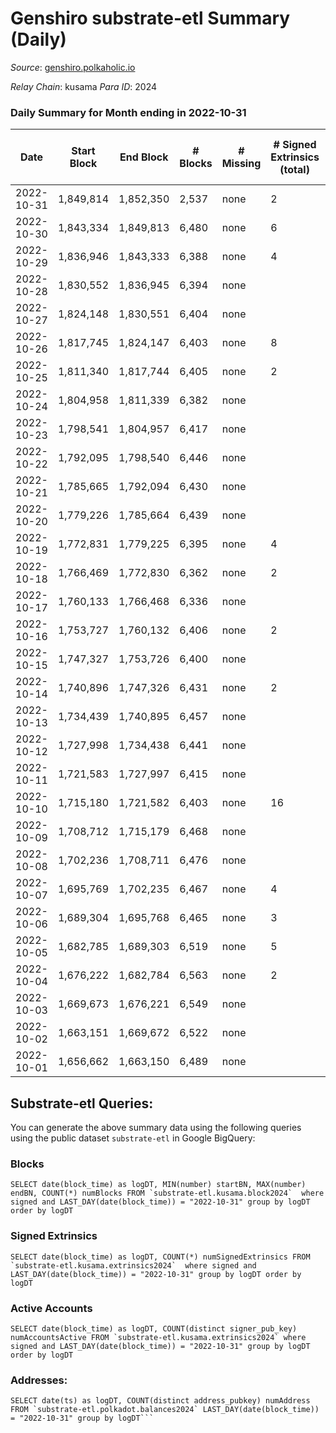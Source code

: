 # Genshiro substrate-etl Summary (Daily)

_Source_: [genshiro.polkaholic.io](https://genshiro.polkaholic.io)

*Relay Chain*: kusama
*Para ID*: 2024



### Daily Summary for Month ending in 2022-10-31


| Date | Start Block | End Block | # Blocks | # Missing | # Signed Extrinsics (total) | # Active Accounts | # Addresses with Balances | # Events | # Transfers | # XCM Transfers In | # XCM Transfers Out |
| ---- | ----------- | --------- | -------- | --------- | --------------------------- | ----------------- | ------------------------- | -------- | ----------- | ------------------ | ------------------- |
| 2022-10-31 | 1,849,814 | 1,852,350 | 2,537 | none | 2 | 2 | 25 | 5,087 |   |   |   |
| 2022-10-30 | 1,843,334 | 1,849,813 | 6,480 | none | 6 | 2 | 25 | 12,998 |   |   |   |
| 2022-10-29 | 1,836,946 | 1,843,333 | 6,388 | none | 4 | 2 | 25 | 12,805 |   |   |   |
| 2022-10-28 | 1,830,552 | 1,836,945 | 6,394 | none |  |  |  | 12,799 |   |   |   |
| 2022-10-27 | 1,824,148 | 1,830,551 | 6,404 | none |  |  |  | 12,818 |   |   |   |
| 2022-10-26 | 1,817,745 | 1,824,147 | 6,403 | none | 8 | 2 | 25 | 12,853 |   |   |   |
| 2022-10-25 | 1,811,340 | 1,817,744 | 6,405 | none | 2 | 2 | 25 | 12,836 |   | 1  |   |
| 2022-10-24 | 1,804,958 | 1,811,339 | 6,382 | none |  |  |  | 12,780 |   | 1  |   |
| 2022-10-23 | 1,798,541 | 1,804,957 | 6,417 | none |  |  |  | 12,851 |   | 1  |   |
| 2022-10-22 | 1,792,095 | 1,798,540 | 6,446 | none |  |  | 25 | 12,921 |   | 3  |   |
| 2022-10-21 | 1,785,665 | 1,792,094 | 6,430 | none |  |  |  | 12,876 |   | 1  |   |
| 2022-10-20 | 1,779,226 | 1,785,664 | 6,439 | none |  |  | 25 | 12,895 |   | 1  |   |
| 2022-10-19 | 1,772,831 | 1,779,225 | 6,395 | none | 4 | 2 |  | 12,831 |   | 2  |   |
| 2022-10-18 | 1,766,469 | 1,772,830 | 6,362 | none | 2 | 2 | 25 | 12,739 |   |   |   |
| 2022-10-17 | 1,760,133 | 1,766,468 | 6,336 | none |  |  | 25 | 12,683 |   |   |   |
| 2022-10-16 | 1,753,727 | 1,760,132 | 6,406 | none | 2 | 2 | 25 | 12,844 |   | 2  |   |
| 2022-10-15 | 1,747,327 | 1,753,726 | 6,400 | none |  |  | 25 | 12,810 |   |   |   |
| 2022-10-14 | 1,740,896 | 1,747,326 | 6,431 | none | 2 | 2 | 25 | 12,882 |   |   |   |
| 2022-10-13 | 1,734,439 | 1,740,895 | 6,457 | none |  |  | 25 | 12,925 |   |   |   |
| 2022-10-12 | 1,727,998 | 1,734,438 | 6,441 | none |  |  | 25 | 12,899 |   | 1  |   |
| 2022-10-11 | 1,721,583 | 1,727,997 | 6,415 | none |  |  | 25 | 12,858 |   | 3  |   |
| 2022-10-10 | 1,715,180 | 1,721,582 | 6,403 | none | 16 | 4 | 25 | 12,911 |   | 5  |   |
| 2022-10-09 | 1,708,712 | 1,715,179 | 6,468 | none |  |  | 25 | 12,947 |   |   |   |
| 2022-10-08 | 1,702,236 | 1,708,711 | 6,476 | none |  |  | 25 | 12,974 |   | 3  |   |
| 2022-10-07 | 1,695,769 | 1,702,235 | 6,467 | none | 4 | 2 | 25 | 12,971 |   | 2  |   |
| 2022-10-06 | 1,689,304 | 1,695,768 | 6,465 | none | 3 | 2 | 25 | 12,951 |   |   |   |
| 2022-10-05 | 1,682,785 | 1,689,303 | 6,519 | none | 5 | 4 | 24 | 13,066 |   |   |   |
| 2022-10-04 | 1,676,222 | 1,682,784 | 6,563 | none | 2 | 2 | 24 | 13,145 |   |   |   |
| 2022-10-03 | 1,669,673 | 1,676,221 | 6,549 | none |  |  |  | 13,109 |   |   |   |
| 2022-10-02 | 1,663,151 | 1,669,672 | 6,522 | none |  |  |  | 13,055 |   |   |   |
| 2022-10-01 | 1,656,662 | 1,663,150 | 6,489 | none |  |  |  | 12,993 |   | 1  |   |

## Substrate-etl Queries:
You can generate the above summary data using the following queries using the public dataset `substrate-etl` in Google BigQuery:


### Blocks
```
SELECT date(block_time) as logDT, MIN(number) startBN, MAX(number) endBN, COUNT(*) numBlocks FROM `substrate-etl.kusama.block2024`  where signed and LAST_DAY(date(block_time)) = "2022-10-31" group by logDT order by logDT
```


### Signed Extrinsics
```
SELECT date(block_time) as logDT, COUNT(*) numSignedExtrinsics FROM `substrate-etl.kusama.extrinsics2024`  where signed and LAST_DAY(date(block_time)) = "2022-10-31" group by logDT order by logDT
```


### Active Accounts
```
SELECT date(block_time) as logDT, COUNT(distinct signer_pub_key) numAccountsActive FROM `substrate-etl.kusama.extrinsics2024` where signed and LAST_DAY(date(block_time)) = "2022-10-31" group by logDT order by logDT
```


### Addresses:
```
SELECT date(ts) as logDT, COUNT(distinct address_pubkey) numAddress FROM `substrate-etl.polkadot.balances2024` LAST_DAY(date(block_time)) = "2022-10-31" group by logDT```

